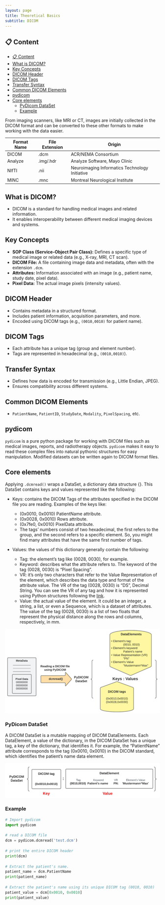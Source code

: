 ```yaml
---
layout: page
title: Theoretical Basics
subtitle: DICOM
---
```


## 📋 Content
- [📋 Content](#-content)
- [What is DICOM?](#what-is-dicom)
- [Key Concepts](#key-concepts)
- [DICOM Header](#dicom-header)
- [DICOM Tags](#dicom-tags)
- [Transfer Syntax](#transfer-syntax)
- [Common DICOM Elements](#common-dicom-elements)
- [pydicom](#pydicom)
- [Core elements](#core-elements)
  - [PyDicom DataSet](#pydicom-dataset)
  - [Example](#example)


From imaging scanners, like MRI or CT, images are initially collected in the DICOM format and can be converted to these other formats to make working with the data easier.

| Format Name | File Extension | Origin                                         |
|-------------|----------------|------------------------------------------------|
| DICOM       | .dcm           | ACR/NEMA Consortium                            |
| Analyze     | .img/.hdr      | Analyze Software, Mayo Clinic                  |
| NIfTI       | .nii           | Neuroimaging Informatics Technology Initiative |
| MINC        | .mnc           | Montreal Neurological Institute                |

## What is DICOM?
  - DICOM is a standard for handling medical images and related information.
  - It enables interoperability between different medical imaging devices and systems.

## Key Concepts
  - **SOP Class (Service-Object Pair Class):** Defines a specific type of medical image or related data (e.g., X-ray, MRI, CT scan).
  - **DICOM File:** A file containing image data and metadata, often with the extension `.dcm`.
  - **Attributes:** Information associated with an image (e.g., patient name, study date, pixel data).
  - **Pixel Data:** The actual image pixels (intensity values).

## DICOM Header
  - Contains metadata in a structured format.
  - Includes patient information, acquisition parameters, and more.
  - Encoded using DICOM tags (e.g., `(0010,0010)` for patient name).

## DICOM Tags
  - Each attribute has a unique tag (group and element number).
  - Tags are represented in hexadecimal (e.g., `(0010,0010)`).

## Transfer Syntax
  - Defines how data is encoded for transmission (e.g., Little Endian, JPEG).
  - Ensures compatibility across different systems.

## Common DICOM Elements
  - `PatientName`, `PatientID`, `StudyDate`, `Modality`, `PixelSpacing`, etc.

## pydicom
`pydicom` is a pure python package for working with DICOM files such as medical images, reports, and radiotherapy objects.
`pydicom` makes it easy to read these complex files into natural pythonic structures for easy manipulation. Modified datasets can be written again to DICOM format files.

## Core elements
Applying `.dcmread()` wraps a DataSet, a dictionary data structure {}. This DataSet contains keys and values represented like the following:

- Keys: contains the DICOM Tags of the attributes specified in the DICOM file you are reading. Examples of the keys like:
    - (0x0010, 0x0010) PatientName attribute.
    - (0x0028, 0x0010) Rows attribute.
    - (0x7fe0, 0x0010) PixelData attribute.
    - The tags’ numbers consist of two hexadecimal, the first refers to the group, and the second refers to a specific element. So, you might find many attributes that have the same first number of tags.

- Values: the values of this dictionary generally contain the following:
    - Tag: the element’s tag like (0028, 0030), for example.
    - Keyword: describes what the attribute refers to. The keyword of the tag (0028, 0030) is “Pixel Spacing”.
    - VR: it’s only two characters that refer to the Value Representation of the element, which describes the data type and format of the attribute value. The VR of the tag (0028, 0030) is “DS”, Decimal String. You can see the VR of any tag and how it is represented using Python structures following the [link](https://pydicom.github.io/pydicom/stable/guides/element_value_types.html).
    - Value: the actual value of the element. It could be an integer, a string, a list, or even a Sequence, which is a dataset of attributes. The value of the tag (0028, 0030) is a list of two floats that represent the physical distance along the rows and columns, respectively, in mm.

![Overview](../../assets/img/theoretical_basics/pydicom_overview.png)

### PyDicom DataSet
A DICOM DataSet is a mutable mapping of DICOM DataElements. Each DataElement, a value of the dictionary, in the DICOM DataSet has a unique tag, a key of the dictionary, that identifies it. For example, the “PatientName” attribute corresponds to the tag (0x0010, 0x0010) in the DICOM standard, which identifies the patient’s name data element.

![Overview](../../assets/img/theoretical_basics/pydicom_dataset.png)

### Example
```python
# Import pydicom
import pydicom

# read a DICOM file
dcm = pydicom.dcmread('test.dcm')

# print the entire DICOM header
print(dcm)

# Extract the patient's name.
patient_name = dcm.PatientName
print(patient_name)

# Extract the patient's name using its unique DICOM tag (0010, 0010)
patient_value = dcm[0x0010, 0x0010]
print(patient_value)
```